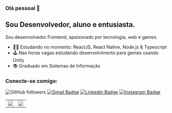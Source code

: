 ### Olá pessoal 👋

## Sou Desenvolvedor, aluno e entusiasta.
Sou desenvolvedor Frontend, apaixonado por tecnologia, web e games.

- 👨‍💻 Estudando no momento: ReactJS, React Native, Node.js & Typescript
- 🕹️ Nas horas vagas estudando desenvolvimento para games usando Unity
- 📚 Graduado em Sistemas de Informação

### Conecte-se comigo:
![GitHub followers](https://img.shields.io/github/followers/brunofarias?labelColor=8257e5&color=8257e5&logo=github&label=Followers&logoColor=white&style=flat-square)
[![Gmail Badge](https://img.shields.io/badge/-begfarias@gmail.com-8257e5?style=flat-square&labelColor=8257e5&logo=Gmail&logoColor=white&link=mailto:begfarias@gmail.com)](mailto:begfarias@gmail.com)
[![Linkedin Badge](https://img.shields.io/badge/-Bruno%20Farias-8257e5?style=flat-square&labelColor=8257e5&logo=linkedin&logoColor=white&link=https://www.linkedin.com/in/brunofarias82/)](https://www.linkedin.com/in/brunofarias82/)
[![Instagram Badge](https://img.shields.io/badge/-@begfarias-8257e5?style=flat-square&labelColor=8257e5&logo=instagram&logoColor=white&link=https://www.instagram.com/begfarias/)](https://www.instagram.com/begfarias/)

<table>
<td >
  <img  src="https://github-readme-stats.vercel.app/api?username=brunofarias&show_icons=true&theme=dracula"> 
</td>
<td >
  <img  src="https://github-readme-stats.vercel.app/api/top-langs/?username=brunofarias&layout=compact&theme=dracula"> 
</td>
</table>

